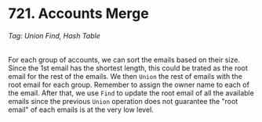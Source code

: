 # 721. Accounts Merge

###### Tag: Union Find, Hash Table

For each group of accounts, we can sort the emails based on their size. Since the 1st email has the shortest length, this could be trated as the root email for the rest of the emails. We then `Union` the rest of emails with the root email for each group. Remember to assign the owner name to each of the email. After that, we use `Find` to update the root email of all the available emails since the previous `Union` operation does not guarantee the "root email" of each emails is at the very low level.    